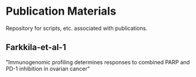 # Publication Materials
Repository for scripts, etc. associated with publications.

## Farkkila-et-al-1
"Immunogenomic profiling determines responses to combined PARP and PD-1 inhibition in ovarian cancer" 
